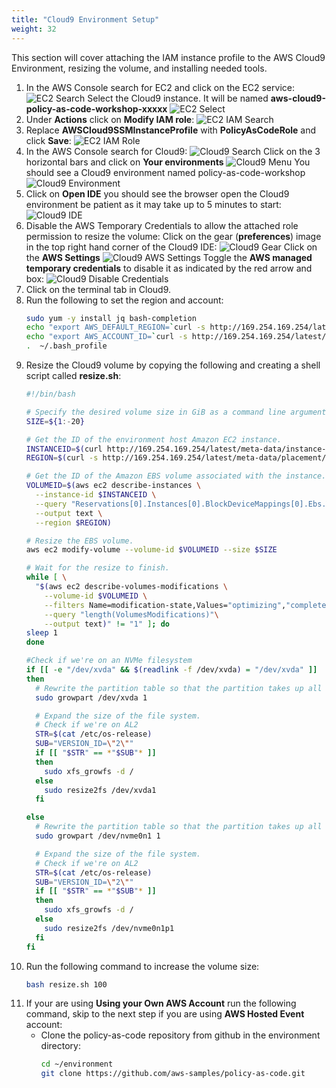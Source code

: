 ```yaml
---
title: "Cloud9 Environment Setup"
weight: 32
---
```

This section will cover attaching the IAM instance profile to the AWS Cloud9 Environment, resizing the volume, and installing needed tools. 

1. In the AWS Console search for EC2 and click on the EC2 service:
    ![EC2 Search](/static/images/prerequisites/ec2-search.png)
    Select the Cloud9 instance. It will be named **aws-cloud9-policy-as-code-workshop-xxxxx**
    ![EC2 Select](/static/images/prerequisites/ec2-select.png)
1. Under **Actions** click on **Modify IAM role**:
    ![EC2 IAM Search](/static/images/prerequisites/ec2-modify-iamrole.png)
1. Replace **AWSCloud9SSMInstanceProfile** with **PolicyAsCodeRole** and click **Save**:
    ![EC2 IAM Role](/static/images/prerequisites/ec2-iamrole.png)
1. In the AWS Console search for Cloud9:
    ![Cloud9 Search](/static/images/prerequisites/cloud9-search.png)
    Click on the 3 horizontal bars and click on **Your environments**
    ![Cloud9 Menu](/static/images/prerequisites/cloud9-menu.png)
    You should see a Cloud9 environment named policy-as-code-workshop
    ![Cloud9 Environment](/static/images/prerequisites/cloud9-environment.png)
1. Click on **Open IDE** you should see the browser open the Cloud9 environment be patient as it may take up to 5 minutes to start:
    ![Cloud9 IDE](/static/images/prerequisites/cloud9-ide.png)
1. Disable the AWS Temporary Credentials to allow the attached role permission to resize the volume:
    Click on the gear (**preferences**) image in the top right hand corner of the Cloud9 IDE:
    ![Cloud9 Gear](/static/images/prerequisites/cloud9-gear.png)
    Click on the **AWS Settings**
    ![Cloud9 AWS Settings](/static/images/prerequisites/cloud9-aws-settings.png)
    Toggle the **AWS managed temporary credentials** to disable it as indicated by the red arrow and box:
    ![Cloud9 Disable Credentials](/static/images/prerequisites/cloud9-disable-creds.png)
1. Click on the terminal tab in Cloud9.
1. Run the following to set the region and account:
    ```bash
    sudo yum -y install jq bash-completion
    echo "export AWS_DEFAULT_REGION=`curl -s http://169.254.169.254/latest/dynamic/instance-identity/document|jq -r .region`" >>  ~/.bash_profile
    echo "export AWS_ACCOUNT_ID=`curl -s http://169.254.169.254/latest/dynamic/instance-identity/document|jq -r .accountId`" >>  ~/.bash_profile
    .  ~/.bash_profile
    ```
1. Resize the Cloud9 volume by copying the following and creating a shell script called **resize.sh**:
    ```bash
    #!/bin/bash

    # Specify the desired volume size in GiB as a command line argument. If not specified, default to 20 GiB.
    SIZE=${1:-20}
    
    # Get the ID of the environment host Amazon EC2 instance.
    INSTANCEID=$(curl http://169.254.169.254/latest/meta-data/instance-id)
    REGION=$(curl -s http://169.254.169.254/latest/meta-data/placement/availability-zone | sed 's/\(.*\)[a-z]/\1/')
    
    # Get the ID of the Amazon EBS volume associated with the instance.
    VOLUMEID=$(aws ec2 describe-instances \
      --instance-id $INSTANCEID \
      --query "Reservations[0].Instances[0].BlockDeviceMappings[0].Ebs.VolumeId" \
      --output text \
      --region $REGION)
    
    # Resize the EBS volume.
    aws ec2 modify-volume --volume-id $VOLUMEID --size $SIZE
    
    # Wait for the resize to finish.
    while [ \
      "$(aws ec2 describe-volumes-modifications \
        --volume-id $VOLUMEID \
        --filters Name=modification-state,Values="optimizing","completed" \
        --query "length(VolumesModifications)"\
        --output text)" != "1" ]; do
    sleep 1
    done
    
    #Check if we're on an NVMe filesystem
    if [[ -e "/dev/xvda" && $(readlink -f /dev/xvda) = "/dev/xvda" ]]
    then
      # Rewrite the partition table so that the partition takes up all the space that it can.
      sudo growpart /dev/xvda 1
    
      # Expand the size of the file system.
      # Check if we're on AL2
      STR=$(cat /etc/os-release)
      SUB="VERSION_ID=\"2\""
      if [[ "$STR" == *"$SUB"* ]]
      then
        sudo xfs_growfs -d /
      else
        sudo resize2fs /dev/xvda1
      fi
    
    else
      # Rewrite the partition table so that the partition takes up all the space that it can.
      sudo growpart /dev/nvme0n1 1
    
      # Expand the size of the file system.
      # Check if we're on AL2
      STR=$(cat /etc/os-release)
      SUB="VERSION_ID=\"2\""
      if [[ "$STR" == *"$SUB"* ]]
      then
        sudo xfs_growfs -d /
      else
        sudo resize2fs /dev/nvme0n1p1
      fi
    fi
    ```
1. Run the following command to increase the volume size:
    ```bash
    bash resize.sh 100
    ```
1. If your are using **Using your Own AWS Account** run the following command, skip to the next step if you are using **AWS Hosted Event** account:
    - Clone the policy-as-code repository from github in the environment directory:
      ```bash
      cd ~/environment
      git clone https://github.com/aws-samples/policy-as-code.git
      ```
